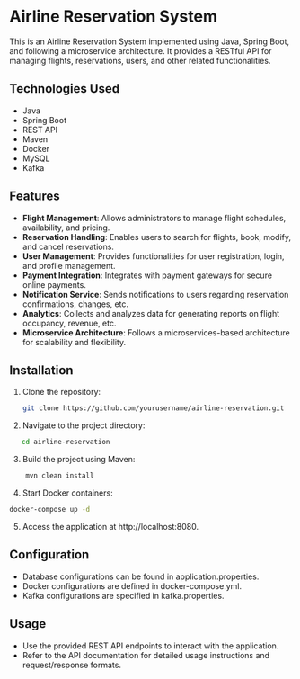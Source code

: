 # Airline Reservation System

This is an Airline Reservation System implemented using Java, Spring Boot, and following a microservice architecture. It provides a RESTful API for managing flights, reservations, users, and other related functionalities.

## Technologies Used

- Java
- Spring Boot
- REST API
- Maven
- Docker
- MySQL
- Kafka

## Features

- **Flight Management**: Allows administrators to manage flight schedules, availability, and pricing.
- **Reservation Handling**: Enables users to search for flights, book, modify, and cancel reservations.
- **User Management**: Provides functionalities for user registration, login, and profile management.
- **Payment Integration**: Integrates with payment gateways for secure online payments.
- **Notification Service**: Sends notifications to users regarding reservation confirmations, changes, etc.
- **Analytics**: Collects and analyzes data for generating reports on flight occupancy, revenue, etc.
- **Microservice Architecture**: Follows a microservices-based architecture for scalability and flexibility.

## Installation

1. Clone the repository:

   ```bash
   git clone https://github.com/yourusername/airline-reservation.git 
   ```

2. Navigate to the project directory:

```bash 
   cd airline-reservation
```

3. Build the project using Maven:

```bash 
    mvn clean install
```
4. Start Docker containers:
```bash 
docker-compose up -d 
```
5. Access the application at http://localhost:8080.

## Configuration
- Database configurations can be found in application.properties.
- Docker configurations are defined in docker-compose.yml.
- Kafka configurations are specified in kafka.properties.

## Usage
- Use the provided REST API endpoints to interact with the application.
- Refer to the API documentation for detailed usage instructions and request/response formats.